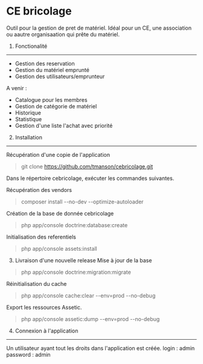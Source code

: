 CE bricolage
========================

Outil pour la gestion de pret de matériel. Idéal pour un CE, une association ou aautre organisaation qui prête du matériel.

1) Fonctionalité
----------------------------------
- Gestion des reservation
- Gestion du matériel emprunté
- Gestion des utilisateurs/emprunteur

A venir :
- Catalogue pour les membres
- Gestion de catégorie de matériel
- Historique
- Statistique
- Gestion d'une liste l'achat avec priorité

2) Installation
----------------------------------
Récupération d'une copie de l'application
> git clone https://github.com/tmanson/cebricolage.git

Dans le répertoire cebricolage, exécuter les commandes suivantes.

Récupération des vendors
> composer install --no-dev --optimize-autoloader

Création de la base de donnée cebricolage
> php app/console doctrine:database:create

Initialisation des referentiels
> php app/console assets:install

3) Livraison d'une nouvelle release
Mise à jour de la base
> php app/console doctrine:migration:migrate

Réinitialisation du cache
> php app/console cache:clear --env=prod --no-debug

Export les ressources Assetic.
> php app/console assetic:dump --env=prod --no-debug

4) Connexion à l'application
----------------------------------
Un utilisateur ayant tout les droits dans l'application est créée.
login : admin
password : admin


